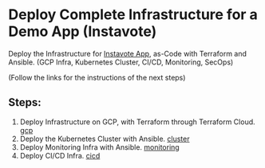# Deploy Complete Infrastructure for a Demo App (Instavote)

Deploy the Infrastructure for [Instavote App](https://github.com/xvag/instavote-ci), as-Code with Terraform and Ansible.
(GCP Infra, Kubernetes Cluster, CI/CD, Monitoring, SecOps)

(Follow the links for the instructions of the next steps)

## Steps:

01. Deploy Infrastructure on GCP, with Terraform through Terraform Cloud. [gcp](https://github.com/xvag/instavote-infra/tree/main/gcp)
02. Deploy the Kubernetes Cluster with Ansible. [cluster](https://github.com/xvag/instavote-infra/tree/main/cluster)
03. Deploy Monitoring Infra with Ansible. [monitoring](https://github.com/xvag/instavote-infra/tree/main/monitoring)
04. Deploy CI/CD Infra. [cicd](https://github.com/xvag/instavote-infra/tree/main/cicd)
